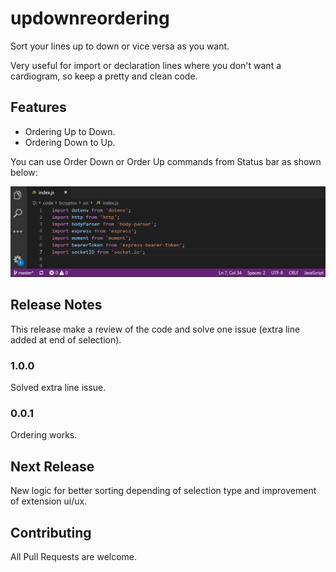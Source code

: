 # updownreordering

Sort your lines up to down or vice versa as you want.

Very useful for import or declaration lines where you don't want a cardiogram, so keep a pretty and clean code.

## Features

* Ordering Up to Down.
* Ordering Down to Up.

You can use Order Down or Order Up commands from Status bar as shown below:

![alt text](images/usage.gif "Usage Example")

## Release Notes

This release make a review of the code and solve one issue (extra line added at end of selection).

### 1.0.0

Solved extra line issue.

### 0.0.1

Ordering works.

## Next Release

New logic for better sorting depending of selection type and improvement of extension ui/ux.

## Contributing

All Pull Requests are welcome.